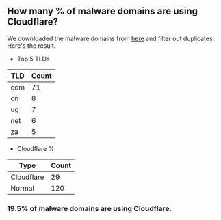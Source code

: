 ## How many % of malware domains are using Cloudflare?


We downloaded the malware domains from [here](https://urlhaus.abuse.ch) and filter out duplicates.
Here's the result.


[//]: # (start replacement)


- Top 5 TLDs

| TLD | Count |
| --- | --- |
| com | 71 |
| cn | 8 |
| ug | 7 |
| net | 6 |
| za | 5 |


- Cloudflare %

| Type | Count |
| --- | --- |
| Cloudflare | 29 |
| Normal | 120 |


### 19.5% of malware domains are using Cloudflare.